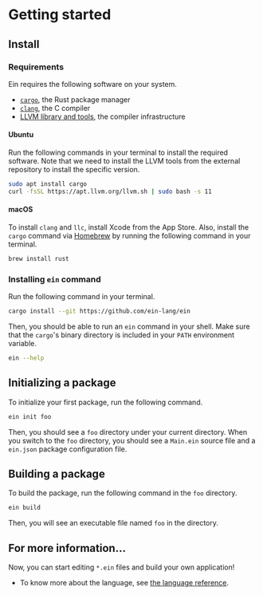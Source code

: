 # Getting started

## Install

### Requirements

Ein requires the following software on your system.

- [`cargo`](https://github.com/rust-lang/cargo), the Rust package manager
- [`clang`](https://clang.llvm.org/), the C compiler
- [LLVM library and tools](https://llvm.org), the compiler infrastructure

#### Ubuntu

Run the following commands in your terminal to install the required software.
Note that we need to install the LLVM tools from the external repository to install the specific version.

```sh
sudo apt install cargo
curl -fsSL https://apt.llvm.org/llvm.sh | sudo bash -s 11
```

#### macOS

To install `clang` and `llc`, install Xcode from the App Store.
Also, install the `cargo` command via [Homebrew](https://brew.sh/) by running the following command in your terminal.

```sh
brew install rust
```

### Installing `ein` command

Run the following command in your terminal.

```sh
cargo install --git https://github.com/ein-lang/ein
```

Then, you should be able to run an `ein` command in your shell. Make sure that the `cargo`'s binary directory is included in your `PATH` environment variable.

```sh
ein --help
```

## Initializing a package

To initialize your first package, run the following command.

```sh
ein init foo
```

Then, you should see a `foo` directory under your current directory. When you switch to the `foo` directory, you should see a `Main.ein` source file and a `ein.json` package configuration file.

## Building a package

To build the package, run the following command in the `foo` directory.

```sh
ein build
```

Then, you will see an executable file named `foo` in the directory.

## For more information...

Now, you can start editing `*.ein` files and build your own application!

- To know more about the language, see [the language reference](/references/language/syntax.md).
